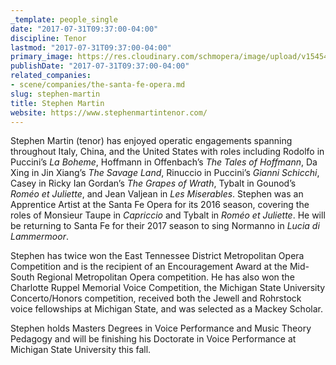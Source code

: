 ```yaml
---
_template: people_single
date: "2017-07-31T09:37:00-04:00"
discipline: Tenor
lastmod: "2017-07-31T09:37:00-04:00"
primary_image: https://res.cloudinary.com/schmopera/image/upload/v1545409169/media/webhook-uploads/1501508137141/bw_StephenMartin.jpg.jpg
publishDate: "2017-07-31T09:37:00-04:00"
related_companies:
- scene/companies/the-santa-fe-opera.md
slug: stephen-martin
title: Stephen Martin
website: https://www.stephenmartintenor.com/
---
```


Stephen Martin (tenor) has enjoyed operatic engagements spanning throughout Italy, China, and the United States with roles including Rodolfo in Puccini’s *La Boheme*, Hoffmann in Offenbach’s *The Tales of Hoffmann*, Da Xing in Jin Xiang’s *The Savage Land*, Rinuccio in Puccini’s *Gianni Schicchi*, Casey in Ricky Ian Gordan’s *The Grapes of Wrath*, Tybalt in Gounod’s *Roméo et Juliette*, and Jean Valjean in *Les Miserables*. Stephen was an Apprentice Artist at the Santa Fe Opera for its 2016 season, covering the roles of Monsieur Taupe in *Capriccio* and Tybalt in *Roméo et Juliette*. He will be returning to Santa Fe for their 2017 season to sing Normanno in *Lucia di Lammermoor*.
 
Stephen has twice won the East Tennessee District Metropolitan Opera Competition and is the recipient of an Encouragement Award at the Mid-South Regional Metropolitan Opera competition. He has also won the Charlotte Ruppel Memorial Voice Competition, the Michigan State University Concerto/Honors competition, received both the Jewell and Rohrstock voice fellowships at Michigan State, and was selected as a Mackey Scholar.
 
Stephen holds Masters Degrees in Voice Performance and Music Theory Pedagogy and will be finishing his Doctorate in Voice Performance at Michigan State University this fall.
